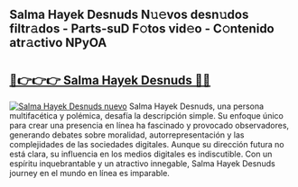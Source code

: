 ## Salma Hayek Desnuds N𝚞𝚎vos desn𝚞dos filtr𝚊dos - Parts-suD F𝚘tos vid𝚎o - C𝚘ntenido atr𝚊ctivo NPyOA

# <h2><a href="http://mb8n58.tromn.icu/?c=Salma+Hayek+Desnuds">🔗👉👉👉 Salma Hayek Desnuds 🔗🔗</a></h2>

[![Salma Hayek Desnuds nuevo](https://i.imgur.com/pEAQMta.gif)](http://mb8n58.tromn.icu/?c=Salma+Hayek+Desnuds)
Salma Hayek Desnuds, una persona multifacética y polémica, desafía la descripción simple. Su enfoque único para crear una presencia en línea ha fascinado y provocado observadores, generando debates sobre moralidad, autorrepresentación y las complejidades de las sociedades digitales. Aunque su dirección futura no está clara, su influencia en los medios digitales es indiscutible. Con un espíritu inquebrantable y un atractivo innegable, Salma Hayek Desnuds journey en el mundo en línea es imparable.
